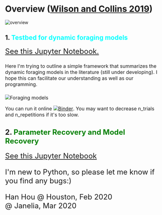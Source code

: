 # Overview ([Wilson and Collins 2019](https://elifesciences.org/articles/49547))
![overview](https://github.com/hanhou/Dynamic-Foraging/blob/master/overview.png?raw=true)

## 1. <font color = 'cyan'>Testbed for dynamic foraging models</font>
<font size=5> [See this Jupyter Notebook.](https://github.com/hanhou/Dynamic-Foraging/blob/master/Models/Foraging_Testbed.ipynb)<br>
  
<font size=3>Here I'm trying to outline  a simple framework that summarizes the dynamic foraging models in the literature (still under developing). I hope this can facilitate our understanding as well as our programming.

![Foraging models](https://github.com/hanhou/Dynamic-Foraging/blob/master/Models/Models.png)

You can run it online [![Binder](https://mybinder.org/badge_logo.svg)](https://mybinder.org/v2/gh/hanhou/Dynamic-Foraging/master?filepath=%2FModels%2FForaging_Testbed.ipynb). You may want to decrease n_trials and n_repetitions if it's too slow.

## 2. <font color = 'green'> Parameter Recovery and Model Recovery</font>
<font size=5> [See this Jupyter Notebook](https://github.com/hanhou/Dynamic-Foraging/blob/master/ModelRecovery/Foraging_model_recovery.ipynb)


I'm new to Python, so please let me know if you find any bugs:)

Han Hou @ Houston, Feb 2020<br>
@ Janelia, Mar 2020
